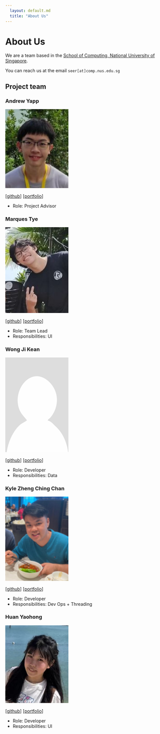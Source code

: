 ```yaml
---
  layout: default.md
  title: "About Us"
---
```


# About Us

We are a team based in the [School of Computing, National University of Singapore](http://www.comp.nus.edu.sg).

You can reach us at the email `seer[at]comp.nus.edu.sg`

## Project team

### Andrew Yapp

<img src="images/rocketninja7.png" width="200px">

[[github](https://github.com/rocketninja7)]
[[portfolio](team/rocketninja7.md)]

- Role: Project Advisor

### Marques Tye

<img src="images/marquestye.png" width="200px">

[[github](http://github.com/marquestye)]
[[portfolio](team/marquestye.md)]

- Role: Team Lead
- Responsibilities: UI

### Wong Ji Kean

<img src="images/ji-just-ji.png" width="200px">

[[github](http://github.com/ji-just-ji)]
[[portfolio](team/johndoe.md)]


- Role: Developer
- Responsibilities: Data

### Kyle Zheng Ching Chan

<img src="images/xcolourx.png" width="200px">

[[github](https://github.com/xCOLOURx)]
[[portfolio](team/xcolourx.md)]

- Role: Developer
- Responsibilities: Dev Ops + Threading

### Huan Yaohong

<img src="images/yyyaohhh.png" width="200px">

[[github](http://github.com/yyyaohhh)]
[[portfolio](team/yyyaohhh.md)]

- Role: Developer
- Responsibilities: UI

